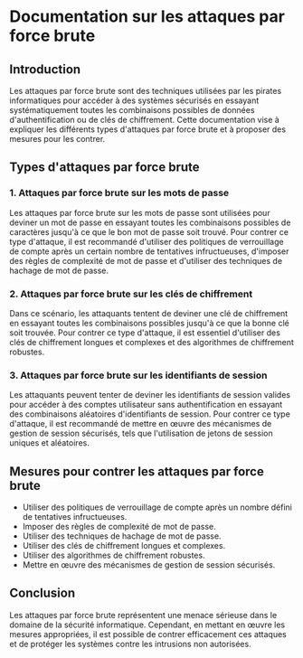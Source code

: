 # Documentation sur les attaques par force brute

## Introduction
Les attaques par force brute sont des techniques utilisées par les pirates informatiques pour accéder à des systèmes sécurisés en essayant systématiquement toutes les combinaisons possibles de données d'authentification ou de clés de chiffrement. Cette documentation vise à expliquer les différents types d'attaques par force brute et à proposer des mesures pour les contrer.

## Types d'attaques par force brute

### 1. Attaques par force brute sur les mots de passe
Les attaques par force brute sur les mots de passe sont utilisées pour deviner un mot de passe en essayant toutes les combinaisons possibles de caractères jusqu'à ce que le bon mot de passe soit trouvé. Pour contrer ce type d'attaque, il est recommandé d'utiliser des politiques de verrouillage de compte après un certain nombre de tentatives infructueuses, d'imposer des règles de complexité de mot de passe et d'utiliser des techniques de hachage de mot de passe.

### 2. Attaques par force brute sur les clés de chiffrement
Dans ce scénario, les attaquants tentent de deviner une clé de chiffrement en essayant toutes les combinaisons possibles jusqu'à ce que la bonne clé soit trouvée. Pour contrer ce type d'attaque, il est essentiel d'utiliser des clés de chiffrement longues et complexes et des algorithmes de chiffrement robustes.

### 3. Attaques par force brute sur les identifiants de session
Les attaquants peuvent tenter de deviner les identifiants de session valides pour accéder à des comptes utilisateur sans authentification en essayant des combinaisons aléatoires d'identifiants de session. Pour contrer ce type d'attaque, il est recommandé de mettre en œuvre des mécanismes de gestion de session sécurisés, tels que l'utilisation de jetons de session uniques et aléatoires.

## Mesures pour contrer les attaques par force brute

- Utiliser des politiques de verrouillage de compte après un nombre défini de tentatives infructueuses.
- Imposer des règles de complexité de mot de passe.
- Utiliser des techniques de hachage de mot de passe.
- Utiliser des clés de chiffrement longues et complexes.
- Utiliser des algorithmes de chiffrement robustes.
- Mettre en œuvre des mécanismes de gestion de session sécurisés.

## Conclusion
Les attaques par force brute représentent une menace sérieuse dans le domaine de la sécurité informatique. Cependant, en mettant en œuvre les mesures appropriées, il est possible de contrer efficacement ces attaques et de protéger les systèmes contre les intrusions non autorisées.
